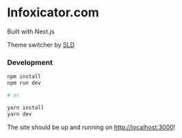 # Infoxicator.com

Built with Next.js

Theme switcher by [SLD](https://github.com/slarsendisney)

### Development

```bash
npm install
npm run dev

# or

yarn install
yarn dev
```

The site should be up and running on [http://localhost:3000](http://localhost:3000)!
